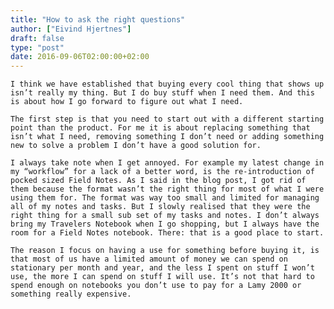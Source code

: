 ```yaml
---
title: "How to ask the right questions"
author: ["Eivind Hjertnes"]
draft: false
type: "post"
date: 2016-09-06T02:00:00+02:00
---
```


<div class="HTML">
  <div></div>

<p>

</div>

```text
I think we have established that buying every cool thing that shows up isn’t really my thing. But I do buy stuff when I need them. And this is about how I go forward to figure out what I need.
```

<div class="HTML">
  <div></div>

</p>

</div>

<div class="HTML">
  <div></div>

<p>

</div>

```text
The first step is that you need to start out with a different starting point than the product. For me it is about replacing something that isn’t what I need, removing something I don’t need or adding something new to solve a problem I don’t have a good solution for.
```

<div class="HTML">
  <div></div>

</p>

</div>

<div class="HTML">
  <div></div>

<p>

</div>

```text
I always take note when I get annoyed. For example my latest change in my “workflow” for a lack of a better word, is the re-introduction of pocked sized Field Notes. As I said in the blog post, I got rid of them because the format wasn’t the right thing for most of what I were using them for. The format was way too small and limited for managing all of my notes and tasks. But I slowly realised that they were the right thing for a small sub set of my tasks and notes. I don’t always bring my Travelers Notebook when I go shopping, but I always have the room for a Field Notes notebook. There: that is a good place to start.
```

<div class="HTML">
  <div></div>

</p>

</div>

<div class="HTML">
  <div></div>

<p>

</div>

```text
The reason I focus on having a use for something before buying it, is that most of us have a limited amount of money we can spend on stationary per month and year, and the less I spent on stuff I won’t use, the more I can spend on stuff I will use. It’s not that hard to spend enough on notebooks you don’t use to pay for a Lamy 2000 or something really expensive.
```

<div class="HTML">
  <div></div>

</p>

</div>
